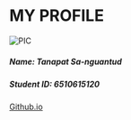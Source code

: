 # MY PROFILE

![PIC](https://i.imgur.com/Nhpip7N.png)

##### Name: Tanapat Sa-nguantud
##### Student ID: 6510615120

[Github.io](https://6510615120.github.io/)
